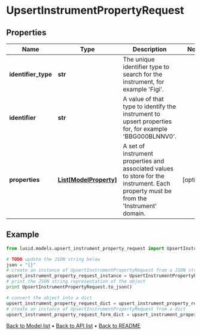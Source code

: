 # UpsertInstrumentPropertyRequest


## Properties
Name | Type | Description | Notes
------------ | ------------- | ------------- | -------------
**identifier_type** | **str** | The unique identifier type to search for the instrument, for example &#39;Figi&#39;. | 
**identifier** | **str** | A value of that type to identify the instrument to upsert properties for, for example &#39;BBG000BLNNV0&#39;. | 
**properties** | [**List[ModelProperty]**](ModelProperty.md) | A set of instrument properties and associated values to store for the instrument. Each property must be from the &#39;Instrument&#39; domain. | [optional] 

## Example

```python
from lusid.models.upsert_instrument_property_request import UpsertInstrumentPropertyRequest

# TODO update the JSON string below
json = "{}"
# create an instance of UpsertInstrumentPropertyRequest from a JSON string
upsert_instrument_property_request_instance = UpsertInstrumentPropertyRequest.from_json(json)
# print the JSON string representation of the object
print UpsertInstrumentPropertyRequest.to_json()

# convert the object into a dict
upsert_instrument_property_request_dict = upsert_instrument_property_request_instance.to_dict()
# create an instance of UpsertInstrumentPropertyRequest from a dict
upsert_instrument_property_request_form_dict = upsert_instrument_property_request.from_dict(upsert_instrument_property_request_dict)
```
[Back to Model list](../README.md#documentation-for-models) &#8226; [Back to API list](../README.md#documentation-for-api-endpoints) &#8226; [Back to README](../README.md)


